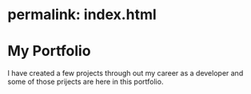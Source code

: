 # permalink: index.html
# My Portfolio

I have created a few projects through out my career as a developer and some of those prijects are here in this portfolio.

